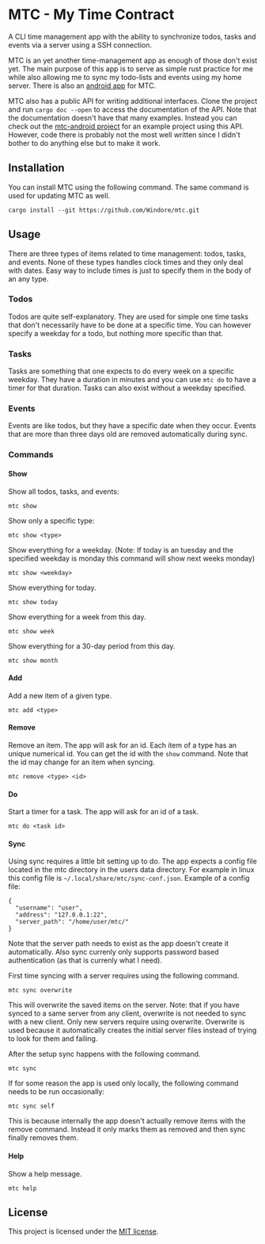 # MTC - My Time Contract

A CLI time management app with the ability to synchronize todos, tasks and events via a server using a SSH connection. 

MTC is an yet another time-management app as enough of those don't exist yet. The main purpose of this app is to serve as simple rust practice for me while also allowing me to sync my todo-lists and events using my home server. There is also an [android app](https://github.com/Windore/mtc-android) for MTC.

MTC also has a public API for writing additional interfaces. Clone the project and run `cargo doc --open` to access the documentation of the API. Note that the documentation doesn't have that many examples. Instead you can check out the [mtc-android project](https://github.com/Windore/mtc-android) for an example project using this API. However, code there is probably not the most well written since I didn't bother to do anything else but to make it work.
## Installation

You can install MTC using the following command. The same command is used for updating MTC as well.
```
cargo install --git https://github.com/Windore/mtc.git
```

## Usage

There are three types of items related to time management: todos, tasks, and events. None of these types handles clock times and they only deal with dates. Easy way to include times is just to specify them in the body of an any type.

### Todos

Todos are quite self-explanatory. They are used for simple one time tasks that don't necessarily have to be done at a specific time. You can however specify a weekday for a todo, but nothing more specific than that.

### Tasks

Tasks are something that one expects to do every week on a specific weekday. They have a duration in minutes and you can use `mtc do` to have a timer for that duration. Tasks can also exist without a weekday specified.

### Events

Events are like todos, but they have a specific date when they occur. Events that are more than three days old are removed automatically during sync.

### Commands

#### Show

Show all todos, tasks, and events:

```
mtc show
```

Show only a specific type:

```
mtc show <type>
```

Show everything for a weekday. (Note: If today is an tuesday and the specified weekday is monday this command will show next weeks monday)

```
mtc show <weekday>
```

Show everything for today.

```
mtc show today
```

Show everything for a week from this day.

```
mtc show week
```

Show everything for a 30-day period from this day.

```
mtc show month
```

#### Add

Add a new item of a given type.

```
mtc add <type>
```

#### Remove

Remove an item. The app will ask for an id. Each item of a type has an unique numerical id. You can get the id with the `show` command. Note that the id may change for an item when syncing.

```
mtc remove <type> <id> 
```

#### Do

Start a timer for a task. The app will ask for an id of a task.

```
mtc do <task id>
```

#### Sync

Using sync requires a little bit setting up to do. The app expects a config file located in the mtc directory in the users data directory. For example in linux this config file is `~/.local/share/mtc/sync-conf.json`. Example of a config file:

```
{
  "username": "user",
  "address": "127.0.0.1:22",
  "server_path": "/home/user/mtc/"
}
```

Note that the server path needs to exist as the app doesn't create it automatically. Also sync currenly only supports password based authentication (as that is currenly what I need).

First time syncing with a server requires using the following command.

```
mtc sync overwrite
```

This will overwrite the saved items on the server. Note: that if you have synced to a same server from any client, overwrite is not needed to sync with a new client. Only new servers require using overwrite. Overwrite is used because it automatically creates the initial server files instead of trying to look for them and failing.

After the setup sync happens with the following command.

```
mtc sync
```

If for some reason the app is used only locally, the following command needs to be run occasionally:

```
mtc sync self
```

This is because internally the app doesn't actually remove items with the remove command. Instead it only marks them as removed and then sync finally removes them.

#### Help

Show a help message.

```
mtc help
```

## License
This project is licensed under the [MIT license](LICENSE.md).
